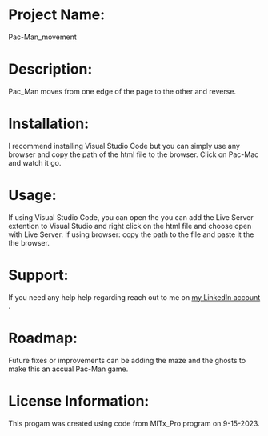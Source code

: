 # Project Name:
Pac-Man_movement

# Description:
Pac_Man moves from one edge of the page to the other and reverse.

# Installation: 
I  recommend installing Visual Studio Code but you can simply use any browser and copy the path of the html file to the browser. Click on Pac-Mac and watch it go.
                 
# Usage: 
If using Visual Studio Code, you can open the you can add the Live Server extention to Visual Studio and right click on the html file and choose open with Live Server. 
If using browser: copy the path to the file and paste it the the browser. 

# Support:
If you need any help help regarding reach out to me on  [ my LinkedIn account ](linkedin.com/in/shaima-nimeri-749a5019).

# Roadmap: 
Future fixes or improvements can be adding the maze and the ghosts to make this an accual Pac-Man game. 

# License Information: 
This progam was created using code from MITx_Pro program on 9-15-2023.
